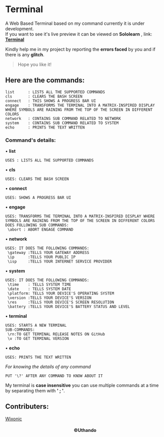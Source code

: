 # Terminal
A Web Based Terminal based on my command currently it is under development.   
If you want to see it's live preview it can be viewed on **Sololearn** , link:
**[Terminal](https://code.sololearn.com/W9ecnKNy3QGu/?ref=app)**  

  
Kindly help me in my project by reporting the **errors faced** by you and if there is any **glitch**.  
>Hope you like it!    

## Here are the commands:  

```
list      : LISTS ALL THE SUPPORTED COMMANDS
cls       : CLEARS THE BASH SCREEN
connect   : THIS SHOWS A PROGRESS BAR UI
engage    : TRANSFORMS THE TERMINAL INTO A MATRIX-INSPIRED DISPLAY WHERE SYMBOLS ARE RAINING FROM THE TOP OF THE SCREEN IN DIFFERENT COLORS 
network   : CONTAINS SUB COMMAND RELATED TO NETWORK
system    : CONTAINS SUB COMMAND RELATED TO SYSTEM
echo      : PRINTS THE TEXT WRITTEN
```
  
### Command's details:  
• **list**
```
USES : LISTS ALL THE SUPPORTED COMMANDS
```
• **cls**
```
USES: CLEARS THE BASH SCREEN
```
• **connect**
```
USES: SHOWS A PROGRESS BAR UI
```

• **engage**
```
USES: TRANSFORMS THE TERMINAL INTO A MATRIX-INSPIRED DISPLAY WHERE SYMBOLS ARE RAINING FROM THE TOP OF THE SCREEN IN DIFFERENT COLORS
DOES FOLLOWING SUB COMMANDS:
 \abort : ABORT ENGAGE COMMAND
```

• **network**
```
USES: IT DOES THE FOLLOWING COMMANDS:
 \gateway :TELLS YOUR GATEWAY ADDRESS
 \ip      :TELLS YOUR PUBLIC IP
 \isp     :TELLS YOUR INTERNET SERVICE PROVIDER
```

• **system**
```
USES: IT DOES THE FOLLOWING COMMANDS:
 \time    : TELLS SYSTEM TIME
 \date    : TELLS SYSTEM DATE
 \platform: TELLS YOUR DEVICE'S OPERATING SYSTEM
 \version :TELLS YOUR DEVICE'S VERSION
 \res     :TELLS YOUR DEVICE'S SCREEN RESOLUTION
 \battery :TELLS YOUR DEVICE'S BATTERY STATUS AND LEVEL
```
• **terminal**
```
USES: STARTS A NEW TERMINAL
SUB-COMMANDS:
 \rn:TO GET TERMINAL RELEASE NOTES ON GitHub
 \v :TO GET TERMINAL VERSION  
```
• **echo**
```
USES: PRINTS THE TEXT WRITTEN
```
_For knowing the details of any command_
```
PUT '\?' AFTER ANY COMMAND TO KNOW ABOUT IT
```

<p>My terminal is <b>case insensitive</b> you can use multiple commands at a time by separating them with <b>' ; '</b>.</p>

## Contributers:  
[Wixonic](https://github.com/Wixonic?tab=following) 
    
#### <center style="text-align:centre">&copy;Uthando</centre>
  

